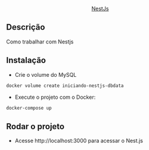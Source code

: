 <p align="center">
  <a href="http://nestjs.com/" target="blank">NestJs</a>
</p>

## Descrição

Como trabalhar com Nestjs

## Instalação

* Crie o volume do MySQL
``` bash
docker volume create iniciando-nestjs-dbdata
```
* Execute o projeto com o Docker:
``` bash
docker-compose up
```

## Rodar o projeto

* Acesse http://localhost:3000 para acessar o Nest.js
